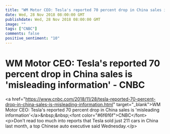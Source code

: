 ```yaml
---
title: "WM Motor CEO: Tesla's reported 70 percent drop in China sales is 'misleading information' - CNBC" 
date: Wed, 28 Nov 2018 08:00:00 GMT
publishdate: Wed, 28 Nov 2018 08:00:00 GMT
image: "" 
tags: ["CNBC"] 
comments: false 
positive_sentiment: "10" 
---
```

# WM Motor CEO: Tesla's reported 70 percent drop in China sales is 'misleading information' - CNBC
&lt;a href="https://www.cnbc.com/2018/11/28/tesla-reported-70-percent-drop-in-china-sales-is-misleading-information.html" target="_blank"&gt;WM Motor CEO: Tesla's reported 70 percent drop in China sales is 'misleading information'&lt;/a&gt;&amp;nbsp;&amp;nbsp;&lt;font color="#6f6f6f"&gt;CNBC&lt;/font&gt;&lt;p&gt;Don't read too much into reports that Tesla sold just 211 cars in China last month, a top Chinese auto executive said Wednesday.&lt;/p&gt;